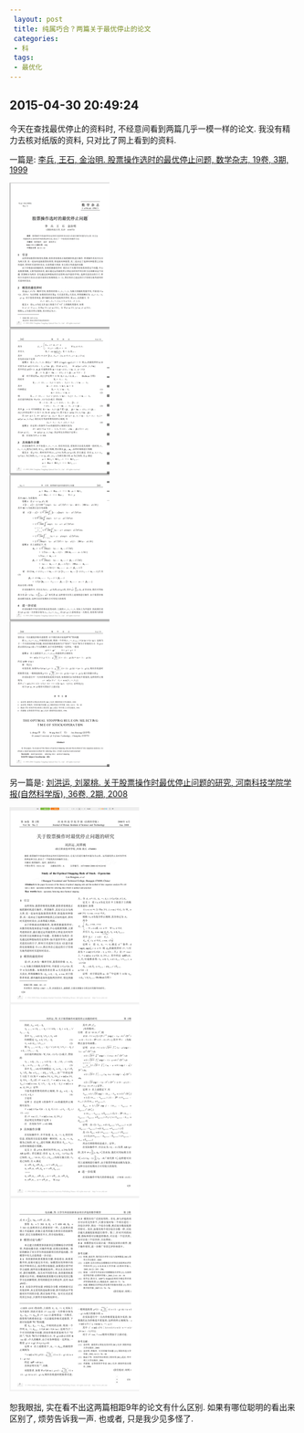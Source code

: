 ```yaml
---
 layout: post
 title: 纯属巧合？两篇关于最优停止的论文
 categories:
 - 科
 tags:
 - 最优化
---
```


## 2015-04-30 20:49:24

今天在查找最优停止的资料时, 不经意间看到两篇几乎一模一样的论文.
我没有精力去核对纸版的资料, 只对比了网上看到的资料.

一篇是: [李兵, 王石, 金治明. 股票操作选时的最优停止问题, 数学杂志, 19卷, 3期, 1999](http://166.111.121.20:9080/mathjournal/SXZZ199903/sxzz199903000.caj.pdf)

![](/pic/paper-1.png)

另一篇是: [刘洪运, 刘翠桃. 关于股票操作时最优停止问题的研究, 河南科技学院学报(自然科学版), 36卷, 2期, 2008](http://www.docin.com/p-1014509.html)

![](/pic/paper-2.png)

恕我眼拙, 实在看不出这两篇相距9年的论文有什么区别. 如果有哪位聪明的看出来区别了, 烦劳告诉我一声.
也或者, 只是我少见多怪了.
